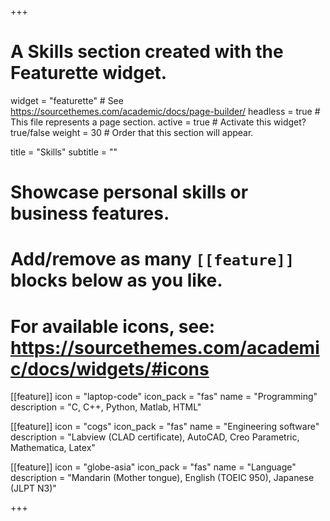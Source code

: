 +++
# A Skills section created with the Featurette widget.
widget = "featurette"  # See https://sourcethemes.com/academic/docs/page-builder/
headless = true  # This file represents a page section.
active = true  # Activate this widget? true/false
weight = 30  # Order that this section will appear.

title = "Skills"
subtitle = ""

# Showcase personal skills or business features.
# 
# Add/remove as many `[[feature]]` blocks below as you like.
# 
# For available icons, see: https://sourcethemes.com/academic/docs/widgets/#icons

[[feature]]
  icon = "laptop-code"
  icon_pack = "fas"
  name = "Programming"
  description = "C, C++, Python, Matlab, HTML"

[[feature]]
  icon = "cogs"
  icon_pack = "fas"
  name = "Engineering software"
  description = "Labview (CLAD certificate), AutoCAD, Creo Parametric, Mathematica, Latex"
  
[[feature]]
  icon = "globe-asia"
  icon_pack = "fas"
  name = "Language"
  description = "Mandarin (Mother tongue), English (TOEIC 950), Japanese (JLPT N3)"

+++
